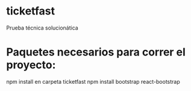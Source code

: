# ticketfast
Prueba técnica solucionática

# Paquetes necesarios para correr el proyecto:
npm install en carpeta ticketfast
npm install bootstrap react-bootstrap

